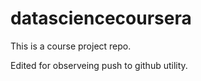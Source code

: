datasciencecoursera
===================

This is a course project repo.

Edited for observeing push to github utility.
